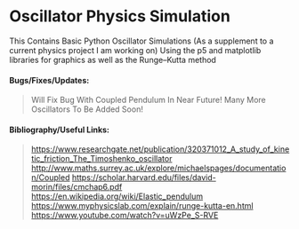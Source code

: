 # Oscillator Physics Simulation

This Contains Basic Python Oscillator Simulations (As a supplement to a current physics project I am working on) Using the p5 and matplotlib libraries for graphics as well as the Runge–Kutta method

#### Bugs/Fixes/Updates: 
> Will Fix Bug With Coupled Pendulum In Near Future!
> Many More Oscillators To Be Added Soon!

#### Bibliography/Useful Links:
>https://www.researchgate.net/publication/320371012_A_study_of_kinetic_friction_The_Timoshenko_oscillator
>http://www.maths.surrey.ac.uk/explore/michaelspages/documentation/Coupled
>https://scholar.harvard.edu/files/david-morin/files/cmchap6.pdf
>https://en.wikipedia.org/wiki/Elastic_pendulum
>https://www.myphysicslab.com/explain/runge-kutta-en.html
>https://www.youtube.com/watch?v=uWzPe_S-RVE


